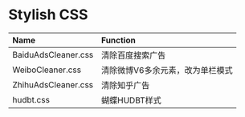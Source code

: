 Stylish CSS
==============

Name | Function
:-- | :--
BaiduAdsCleaner.css | 清除百度搜索广告
WeiboCleaner.css | 清除微博V6多余元素，改为单栏模式
ZhihuAdsCleaner.css | 清除知乎广告
hudbt.css | 蝴蝶HUDBT样式
